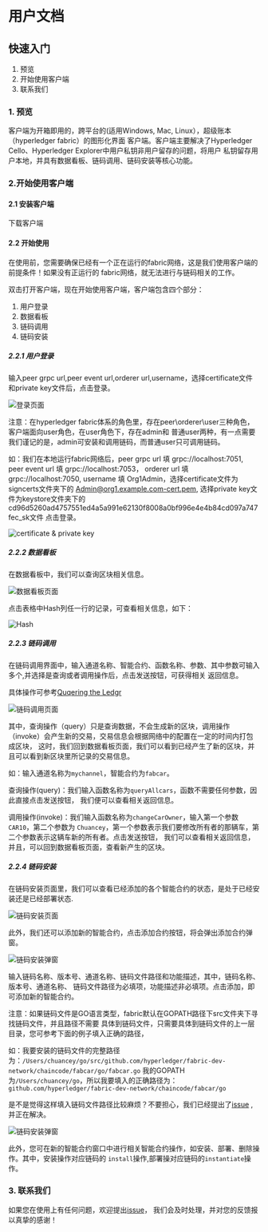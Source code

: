 # 用户文档

## 快速入门
1. 预览
2. 开始使用客户端
3. 联系我们

### 1. 预览
客户端为开箱即用的，跨平台的(适用Windows, Mac, Linux），超级账本（hyperledger fabric）的图形化界面
客户端。客户端主要解决了Hyperledger Cello、Hyperledger Explorer中用户私钥非用户留存的问题，将用户
私钥留存用户本地，并具有数据看板、链码调用、链码安装等核心功能。

### 2.开始使用客户端

#### 2.1 安装客户端
下载客户端

#### 2.2 开始使用

在使用前，您需要确保已经有一个正在运行的fabric网络，这是我们使用客户端的前提条件！如果没有正运行的
fabric网络，就无法进行与链码相关的工作。

双击打开客户端，现在开始使用客户端，客户端包含四个部分：

1. 用户登录
2. 数据看板
3. 链码调用
4. 链码安装

##### 2.2.1 用户登录
输入peer grpc url,peer event url,orderer url,username，选择certificate文件和private key文件后，点击登录。

![登录页面](./img/login.png)

注意：在hyperledger fabric体系的角色里，存在peer\orderer\user三种角色，客户端面向user角色，在user角色下，存在admin和
普通user两种，有一点需要我们谨记的是，admin可安装和调用链码，而普通user只可调用链码。

如：我们在本地运行fabric网络后，peer grpc url 填 grpc://localhost:7051, peer event url 填 grpc://localhost:7053，
orderer url 填 grpc://localhost:7050, username 填 Org1Admin，选择certificate文件为signcerts文件夹下的
Admin@org1.example.com-cert.pem, 选择private key文件为keystore文件夹下的cd96d5260ad4757551ed4a5a991e62130f8008a0bf996e4e4b84cd097a747fec_sk文件
点击登录。

![certificate & private key](./img/cerpri.png)

##### 2.2.2 数据看板
在数据看板中，我们可以查询区块相关信息。

![数据看板页面](./img/datacontent.png)

点击表格中Hash列任一行的记录，可查看相关信息，如下：

![Hash](./img/hash.png)

##### 2.2.3 链码调用
在链码调用界面中，输入通道名称、智能合约、函数名称、参数、其中参数可输入多个,并选择是查询或者调用操作后，点击发送按钮，可获得相关
返回信息。

具体操作可参考[Quqering the Ledgr](https://hyperledger-fabric.readthedocs.io/en/release-1.3/write_first_app.html#querying-the-ledger)

![链码调用页面](./img/ccquery.png)

其中，查询操作（query）只是查询数据，不会生成新的区块，调用操作（invoke）会产生新的交易，交易信息会根据网络中的配置在一定的时间内打包成区块，
这时，我们回到数据看板页面，我们可以看到已经产生了新的区块，并且可以看到新区块里所记录的交易信息。

如：输入通道名称为`mychannel`，智能合约为`fabcar`。

查询操作(query)：我们输入函数名称为`queryAllcars`，函数不需要任何参数，因此直接点击发送按钮，
我们便可以查看相关返回信息。

调用操作(invoke)：我们输入函数名称为`changeCarOwner`，输入第一个参数`CAR10`，第二个参数为
`Chuancey`，第一个参数表示我们要修改所有者的那辆车，第二个参数表示这辆车新的所有者。点击发送按钮，
我们可以查看相关返回信息，并且，可以回到数据看板页面，查看新产生的区块。


##### 2.2.4 链码安装
在链码安装页面里，我们可以查看已经添加的各个智能合约的状态，是处于已经安装还是已经部署状态.

![链码安装页面](./img/ccinstall.png)

此外，我们还可以添加新的智能合约，点击添加合约按钮，将会弹出添加合约弹窗。

![链码安装弹窗](./img/ccinstallinfo.png)

输入链码名称、版本号、通道名称、链码文件路径和功能描述，其中，链码名称、版本号、通道名称、
链码文件路径为必填项，功能描述非必填项。点击添加，即可添加新的智能合约。

注意：如果链码文件是GO语言类型，fabric默认在GOPATH路径下src文件夹下寻找链码文件，并且路径不需要
具体到链码文件，只需要具体到链码文件的上一层目录，您可参考下面的例子填入正确的路径，

如：我要安装的链码文件的完整路径为：`/Users/chuancey/go/src/github.com/hyperledger/fabric-dev-network/chaincode/fabcar/go/fabcar.go`
我的GOPATH为`/Users/chuancey/go`，所以我要填入的正确路径为：`github.com/hyperledger/fabric-dev-network/chaincode/fabcar/go`

是不是觉得这样填入链码文件路径比较麻烦？不要担心，我们已经提出了[issue](https://github.com/blockchain-desktop/hyperledger-fabric-desktop/issues/16)
,并正在解决。

![链码安装弹窗](./img/ccoperate.png)

此外，您可在新的智能合约窗口中进行相关智能合约操作，如安装、部署、删除操作。其中，安装操作对应链码的
`install`操作,部署操对应链码的`instantiate`操作。

### 3. 联系我们

如果您在使用上有任何问题，欢迎提出[issue](https://github.com/blockchain-desktop/hyperledger-fabric-desktop/issues)，
我们会及时处理，并对您的反馈报以真挚的感谢！
